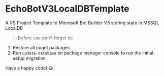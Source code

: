 # EchoBotV3LocalDBTemplate
A VS Project Template to Microsoft Bot Builder V3 storing state in MSSQL LocalDB

> Before use don't forget to:

1. Restore all nuget packages
2. Run ```update-database``` on package manager console to run the initial-setup migration

Have a happy code! :smiley:
